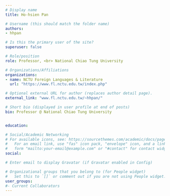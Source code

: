 ```yaml
---
# Display name
title: Ho-hsien Pan

# Username (this should match the folder name)
authors:
- hhpan

# Is this the primary user of the site?
superuser: false

# Role/position
role: Professor, <br> National Chiao Tung University

# Organizations/Affiliations
organizations:
- name: NCTU Foreign Languages & Literature
  url: "https://www.fl.nctu.edu.tw/index.php"

# Optional external URL for author (replaces author detail page).
external_link: "www.fl.nctu.edu.tw/~hhpan/"

# Short bio (displayed in user profile at end of posts)
bio: Professor @ National Chiao Tung University


education:

# Social/Academic Networking
# For available icons, see: https://sourcethemes.com/academic/docs/page-builder/#icons
#   For an email link, use "fas" icon pack, "envelope" icon, and a link in the
#   form "mailto:your-email@example.com" or "#contact" for contact widget.
social:

# Enter email to display Gravatar (if Gravatar enabled in Config)

# Organizational groups that you belong to (for People widget)
#   Set this to `[]` or comment out if you are not using People widget.
user_groups:
#- Current Collaborators
---
```


